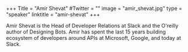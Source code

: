 +++
Title = "Amir Shevat"
#Twitter = ""
image = "amir_shevat.jpg"
type = "speaker"
linktitle = "amir-shevat"
+++

Amir Shevat is the Head of Developer Relations at Slack and the O'reilly author of Designing Bots. Amir has spent the last 15 years building ecosystem of developers around APIs at Microsoft, Google, and today at Slack.	